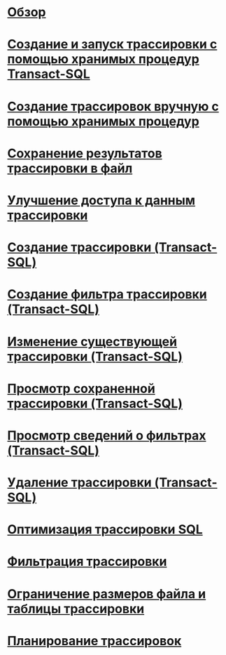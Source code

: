 # [Обзор](sql-trace.md)  
# [Создание и запуск трассировки с помощью хранимых процедур Transact-SQL](create-and-run-traces-using-transact-sql-stored-procedures.md)  
# [Создание трассировок вручную с помощью хранимых процедур](create-manual-traces-using-stored-procedures.md)  
# [Сохранение результатов трассировки в файл](save-trace-results-to-a-file.md)  
# [Улучшение доступа к данным трассировки](improve-access-to-trace-data.md)  
# [Создание трассировки (Transact-SQL)](create-a-trace-transact-sql.md)  
# [Создание фильтра трассировки (Transact-SQL)](set-a-trace-filter-transact-sql.md)  
# [Изменение существующей трассировки (Transact-SQL)](modify-an-existing-trace-transact-sql.md)  
# [Просмотр сохраненной трассировки (Transact-SQL)](view-a-saved-trace-transact-sql.md)  
# [Просмотр сведений о фильтрах (Transact-SQL)](view-filter-information-transact-sql.md)  
# [Удаление трассировки (Transact-SQL)](delete-a-trace-transact-sql.md)  
# [Оптимизация трассировки SQL](optimize-sql-trace.md)  
# [Фильтрация трассировки](filter-a-trace.md)  
# [Ограничение размеров файла и таблицы трассировки](limit-trace-file-and-table-sizes.md)  
# [Планирование трассировок](schedule-traces.md)  

